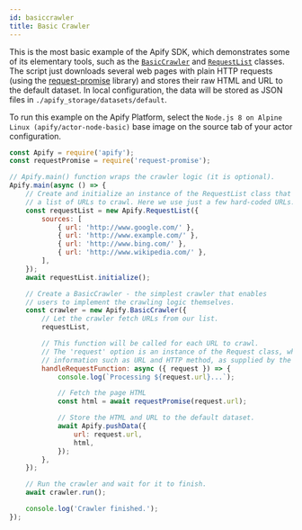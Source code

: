 ```yaml
---
id: basiccrawler
title: Basic Crawler
---
```


This is the most basic example of the Apify SDK, which demonstrates some of its elementary tools, such as the [`BasicCrawler`](../api/basiccrawler)
and [`RequestList`](../api/requestlist) classes. The script just downloads several web pages with plain HTTP requests (using the
<a href="https://www.npmjs.com/package/request-promise" target="_blank">request-promise</a> library) and stores their raw HTML and URL to the default
dataset. In local configuration, the data will be stored as JSON files in `./apify_storage/datasets/default`.

To run this example on the Apify Platform, select the `Node.js 8 on Alpine Linux (apify/actor-node-basic)` base image on the source tab of your actor
configuration.

```javascript
const Apify = require('apify');
const requestPromise = require('request-promise');

// Apify.main() function wraps the crawler logic (it is optional).
Apify.main(async () => {
    // Create and initialize an instance of the RequestList class that contains
    // a list of URLs to crawl. Here we use just a few hard-coded URLs.
    const requestList = new Apify.RequestList({
        sources: [
            { url: 'http://www.google.com/' },
            { url: 'http://www.example.com/' },
            { url: 'http://www.bing.com/' },
            { url: 'http://www.wikipedia.com/' },
        ],
    });
    await requestList.initialize();

    // Create a BasicCrawler - the simplest crawler that enables
    // users to implement the crawling logic themselves.
    const crawler = new Apify.BasicCrawler({
        // Let the crawler fetch URLs from our list.
        requestList,

        // This function will be called for each URL to crawl.
        // The 'request' option is an instance of the Request class, which contains
        // information such as URL and HTTP method, as supplied by the RequestList.
        handleRequestFunction: async ({ request }) => {
            console.log(`Processing ${request.url}...`);

            // Fetch the page HTML
            const html = await requestPromise(request.url);

            // Store the HTML and URL to the default dataset.
            await Apify.pushData({
                url: request.url,
                html,
            });
        },
    });

    // Run the crawler and wait for it to finish.
    await crawler.run();

    console.log('Crawler finished.');
});
```
